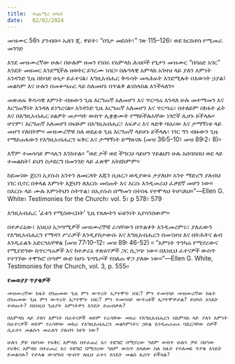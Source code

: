 ```yaml
---
title:  ተጨማሪ ሀሳብ
date:   02/02/2024
---
```


መዝሙር 56ን ያንብቡ። ኤለን ጂ. ዋይት፣ “በጌታ መደሰት፣” ገጽ 115–126፣ ወደ ክርስቶስ የሚመራ መንገድ

እንደ መዝሙረኛው ሁሉ፣ በሁሉም ዘመን የነበሩ የአምላክ ሕዝቦች የጌታን መዝሙር “በባዕድ አገር” እንዴት መዘመር እንደሚችሉ ዘወትር ይገረሙ ነበር። በሉዓላዊ አምላክ አገዛዝ ላይ ያለን እምነት አንዳንድ ጊዜ በከባድ ሁኔታ ይፈተናል፣ እግዚአብሔር ቅዱሳት መጻሕፍት እንደሚሉት በእውነት ኃያል፤ መልካም እና ሁሉን በመቆጣጠር ላይ ስለመሆኑ በጥልቅ ልናሰላስል እንችላለን።

መጽሐፍ ቅዱሳዊ እምነት ብዙውን ጊዜ እርግጠኛ አለመሆን እና ጥርጣሬ እንዳለ ሁሉ መተማመን እና እርግጠኝነት እንዳለ ይነግረናል። አንዳንድ ጊዜ እርግጠኛ አለመሆን እና ጥርጣሬ፣ በተለይም በክፋት ፊት እና በእግዚአብሔር ሀልዎት መታጣት ውስጥ ሊቋቋሙት የማይችሉአቸው ነገሮች ሊሆኑ ይችላሉ። ሆኖም፣ እርግጠኛ አለመሆን በፍፁም በእግዚአብሔር፣ አፍቃሪ እና ጻድቅ ባህሪው እና ታማኝነቱ ላይ መሆን የለበትም። መዝሙረኞቹ ስለ ወደፊቱ ጊዜ እርግጠኛ ላይሆኑ ይችላሉ፣ ነገር ግን ብዙውን ጊዜ የማይጠፋውን የእግዚአብሔርን ፍቅር እና ታማኝነት ይማጸናሉ (መዝ 36፡5–10፤ መዝ 89፡2፣ 8)።

እኛም ተመሳሳይ ምሳሌን እንከተል። “ወደ ታች ወደ ችግርህ ሳይሆን ሃይልህን ሁሉ አሰባስበህ ወደ ላይ ተመልከት፤ ይህን ስታደርግ በመንገድ ላይ ፈጽሞ አትደክምም።

ከደመናው ጀርባ ኢየሱስ አንተን ለመርዳት እጁን ሲዘረጋ ወዲያውኑ ታያለህ። አንተ ማድረግ ያለብህ ነገር ቢኖር በቀላል እምነት እጅህን ለእርሱ መስጠት እና እርሱ እንዲመራህ ፈቃደኛ መሆን ነው። በእርሱ ላይ ሙሉ እምነትህን ስትጥል፣ በኢየሱስ በማመን በተስፋ የተሞላህ ትሆናለህ።”—Ellen G. White፣ Testimonies for the Church፣ vol. 5፣ p 578፣ 579

እግዚአብሔር ‘ፊቱን የሚሰውርበት’ ጊዜ የጸሎትን ፍቱንነት አያሳንሰውም።

በተቃራኒው፣ እነዚህ አጋጣሚዎች መዝሙረኞቹ ራሳቸውን በጥልቀት እንዲመረምሩ፣ ያለፈውን የእግዚአብሔርን የማዳን ሥራዎች እንዲያስታውሱ እና እግዚአብሔርን በመናዘዝ እና በትሕትና ልብ እንዲፈልጉ አድርጎአቸዋል (መዝ 77፡10–12፣ መዝ 89፡ 46-52) ። “እምነት ጥንካሬ የሚኖረውና የሚያድገው ከጥርጣሬዎች እና ከተቃራኒ ተጽዕኖዎች ጋር ሲጋጭ ነው። በእነዚህ ፈተናዎች ውስጥ የተገኘው ተሞክሮ በጣም ውድ ከሆኑ ጌጣጌጦች የበለጠ ዋጋ ያለው ነው።”—Ellen G. White, Testimonies for the Church, vol. 3, p. 555።

**የመወያያ ጥያቄዎች**

`መዝሙረኛው ክፋት በገጠመው ጊዜ ምን ውጥረት አጋጥሞት ነበር? ምን ተመሳሳይ መዝሙረኛው ክፋት በገጠመው ጊዜ ምን ውጥረት አጋጥሞት ነበር? ምን ተመሳሳይ ውጥረቶች አጋጥሞዎታል? ይህንስ እንዴት ተወጡት? በእነዚህ ጊዜያት እምነትዎን እንዴት ይጠብቃሉ?`

`በአምላክ ላይ ያለን እምነት በፈተናዎች ወይም የራሳቸው መከራ የእግዚአብሔርን በአምላክ ላይ ያለን እምነት በፈተናዎች ወይም የራሳቸው መከራ የእግዚአብሔርን መልካምነትና ኃይል እንዲጠራጠሩ ባደረጋቸው ሰዎች ሲፈተን መልሱን መፈለግ ያለብን ከየት ነው?`

`ሁሉን ቻይ በሆነው የፍቅር አምላክ በተፈጠረ እና ተደግፎ በሚኖረው ዓለም ውስጥ ሁሉን ቻይ በሆነው የፍቅር አምላክ በተፈጠረ እና ተደግፎ በሚኖረው ዓለም ውስጥ ስላለው ስለ ክፋት የተለመደ ጥያቄ እንዴት ይመልሳሉ? የታላቁ ውዝግብ ጭብጥ ለዚህ ፈተና እንዴት መልስ ሊሰጥ ይችላል?`